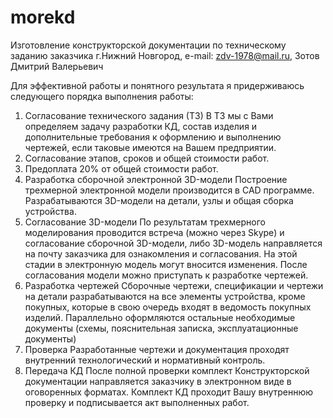 # morekd

Изготовление конструкторской документации по техническому заданию заказчика г.Нижний Новгород, e-mail: zdv-1978@mail.ru, Зотов Дмитрий Валерьевич

Для эффективной работы и понятного результата я придерживаюсь следующего порядка выполнения работы:

1. Согласование технического задания (ТЗ)
В ТЗ мы с Вами определяем задачу разработки КД, состав изделия и дополнительные требования к оформлению и выполнению чертежей, если таковые имеются на Вашем предприятии.
2. Согласование этапов, сроков и общей стоимости работ.
3.  Предоплата 20% от общей стоимости работ.
4. Разработка сборочной электронной 3D-модели
Построение трехмерной электронной модели производится в CAD программе. Разрабатываются 3D-модели на детали, узлы и общая сборка устройства.
5. Согласование 3D-модели
По результатам трехмерного моделирования проводится встреча (можно через Skype) и согласование сборочной 3D-модели, либо 3D-модель направляется на почту заказчика для ознакомления и согласования. На этой стадии в электронную модель могут вносится изменения. После согласования модели можно приступать к разработке чертежей.
6. Разработка чертежей
Сборочные чертежи, спецификации и чертежи на детали разрабатываются на все элементы устройства, кроме покупных, которые в свою очередь входят в ведомость покупных изделий. Параллельно оформляются остальные необходимые документы (схемы, пояснительная записка, эксплуатационные документы)
7. Проверка
Разработанные чертежи и документация проходят внутренний технологический и нормативный контроль.
8. Передача КД
После полной проверки комплект Конструкторской документации направляется заказчику в электронном виде в оговоренных форматах. Комплект КД проходит Вашу внутреннюю проверку и подписывается акт выполненных работ.
